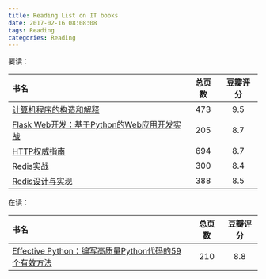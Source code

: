 ```yaml
---
title: Reading List on IT books
date: 2017-02-16 08:08:08
tags: Reading
categories: Reading
---
```


要读：

| 书名 | 总页数 | 豆瓣评分 |
| :--- | :---: | :---: |
| [计算机程序的构造和解释](https://book.douban.com/subject/1148282/) | 473 | 9.5 |
| [Flask Web开发：基于Python的Web应用开发实战](https://book.douban.com/subject/26274202/) | 205 | 8.7 |
| [HTTP权威指南](https://book.douban.com/subject/10746113/) | 694 | 8.7 |
| [Redis实战](https://book.douban.com/subject/26612779/) | 300 | 8.4 |
| [Redis设计与实现](https://book.douban.com/subject/25900156/) | 388 | 8.5 |


在读：

| 书名 | 总页数 | 豆瓣评分 |
| :--- | :---: | :---: |
| [Effective Python：编写高质量Python代码的59个有效方法](https://book.douban.com/subject/26709315/) | 210 | 8.8 |
